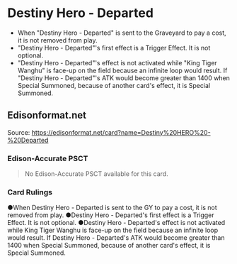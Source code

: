 # Destiny Hero - Departed

*   When "Destiny Hero - Departed" is sent to the Graveyard to pay a cost, it is not removed from play.
*   "Destiny Hero - Departed"'s first effect is a Trigger Effect. It is not optional.
*   "Destiny Hero - Departed"'s effect is not activated while "King Tiger Wanghu" is face-up on the field because an infinite loop would result. If "Destiny Hero - Departed"'s ATK would become greater than 1400 when Special Summoned, because of another card's effect, it is Special Summoned.

## Edisonformat.net

Source: https://edisonformat.net/card?name=Destiny%20HERO%20-%20Departed

### Edison-Accurate PSCT

> No Edison-Accurate PSCT available for this card.

### Card Rulings

●When Destiny Hero - Departed is sent to the GY to pay a cost, it is not removed from play.
●Destiny Hero - Departed's first effect is a Trigger Effect. It is not optional.
●Destiny Hero - Departed's effect is not activated while King Tiger Wanghu is face-up on the field because an infinite loop would result. If Destiny Hero - Departed's ATK would become greater than 1400 when Special Summoned, because of another card's effect, it is Special Summoned.
            